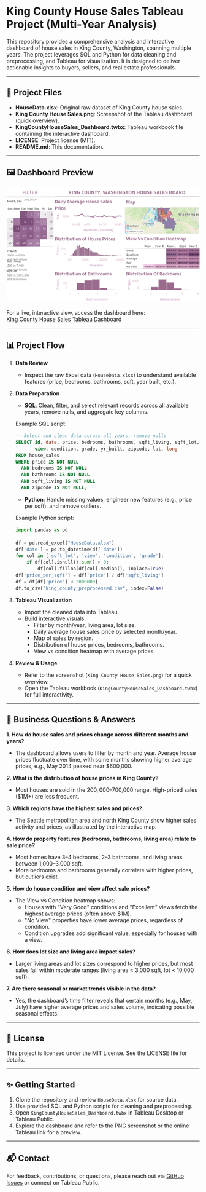 # King County House Sales Tableau Project (Multi-Year Analysis)

This repository provides a comprehensive analysis and interactive dashboard of house sales in King County, Washington, spanning multiple years. The project leverages SQL and Python for data cleaning and preprocessing, and Tableau for visualization. It is designed to deliver actionable insights to buyers, sellers, and real estate professionals.

---

## 📂 Project Files

- **HouseData.xlsx**: Original raw dataset of King County house sales.
- **King County House Sales.png**: Screenshot of the Tableau dashboard (quick overview).
- **KingCountyHouseSales_Dashboard.twbx**: Tableau workbook file containing the interactive dashboard.
- **LICENSE**: Project license (MIT).
- **README.md**: This documentation.

---

## 🖼️ Dashboard Preview

![Dashboard Screenshot](King%20County%20House%20Sales.png)

For a live, interactive view, access the dashboard here:  
[King County House Sales Tableau Dashboard](https://public.tableau.com/app/profile/neelam.s.jat/viz/KingCountyHouseSales_17581165566070/KingCountyHouseSales)

---

## 📊 Project Flow

1. **Data Review**
    - Inspect the raw Excel data (`HouseData.xlsx`) to understand available features (price, bedrooms, bathrooms, sqft, year built, etc.).

2. **Data Preparation**
    - **SQL**: Clean, filter, and select relevant records across all available years, remove nulls, and aggregate key columns.

    Example SQL script:
    ```sql
    -- Select and clean data across all years, remove nulls
    SELECT id, date, price, bedrooms, bathrooms, sqft_living, sqft_lot, floors, waterfront,
           view, condition, grade, yr_built, zipcode, lat, long
    FROM house_sales
    WHERE price IS NOT NULL
      AND bedrooms IS NOT NULL
      AND bathrooms IS NOT NULL
      AND sqft_living IS NOT NULL
      AND zipcode IS NOT NULL;
    ```

    - **Python**: Handle missing values, engineer new features (e.g., price per sqft), and remove outliers.

    Example Python script:
    ```python
    import pandas as pd

    df = pd.read_excel("HouseData.xlsx")
    df['date'] = pd.to_datetime(df['date'])
    for col in ['sqft_lot', 'view', 'condition', 'grade']:
        if df[col].isnull().sum() > 0:
            df[col].fillna(df[col].median(), inplace=True)
    df['price_per_sqft'] = df['price'] / df['sqft_living']
    df = df[df['price'] < 2000000]
    df.to_csv("king_county_preprocessed.csv", index=False)
    ```

3. **Tableau Visualization**
    - Import the cleaned data into Tableau.
    - Build interactive visuals:
        - Filter by month/year, living area, lot size.
        - Daily average house sales price by selected month/year.
        - Map of sales by region.
        - Distribution of house prices, bedrooms, bathrooms.
        - View vs condition heatmap with average prices.
    
4. **Review & Usage**
    - Refer to the screenshot (`King County House Sales.png`) for a quick overview.
    - Open the Tableau workbook (`KingCountyHouseSales_Dashboard.twbx`) for full interactivity.

---

## 💼 Business Questions & Answers

**1. How do house sales and prices change across different months and years?**
   - The dashboard allows users to filter by month and year. Average house prices fluctuate over time, with some months showing higher average prices, e.g., May 2014 peaked near $600,000.

**2. What is the distribution of house prices in King County?**
   - Most houses are sold in the $200,000–$700,000 range. High-priced sales ($1M+) are less frequent.

**3. Which regions have the highest sales and prices?**
   - The Seattle metropolitan area and north King County show higher sales activity and prices, as illustrated by the interactive map.

**4. How do property features (bedrooms, bathrooms, living area) relate to sale price?**
   - Most homes have 3–4 bedrooms, 2–3 bathrooms, and living areas between 1,000–3,000 sqft.
   - More bedrooms and bathrooms generally correlate with higher prices, but outliers exist.

**5. How do house condition and view affect sale prices?**
   - The View vs Condition heatmap shows:
     - Houses with "Very Good" conditions and "Excellent" views fetch the highest average prices (often above $1M).
     - "No View" properties have lower average prices, regardless of condition.
     - Condition upgrades add significant value, especially for houses with a view.

**6. How does lot size and living area impact sales?**
   - Larger living areas and lot sizes correspond to higher prices, but most sales fall within moderate ranges (living area < 3,000 sqft, lot < 10,000 sqft).

**7. Are there seasonal or market trends visible in the data?**
   - Yes, the dashboard’s time filter reveals that certain months (e.g., May, July) have higher average prices and sales volume, indicating possible seasonal effects.

---

## 📝 License

This project is licensed under the MIT License. See the LICENSE file for details.

---

## ✨ Getting Started

1. Clone the repository and review `HouseData.xlsx` for source data.
2. Use provided SQL and Python scripts for cleaning and preprocessing.
3. Open `KingCountyHouseSales_Dashboard.twbx` in Tableau Desktop or Tableau Public.
4. Explore the dashboard and refer to the PNG screenshot or the online Tableau link for a preview.

---

## 📬 Contact

For feedback, contributions, or questions, please reach out via [GitHub Issues](https://github.com/Neelam-jat/) or connect on Tableau Public.
